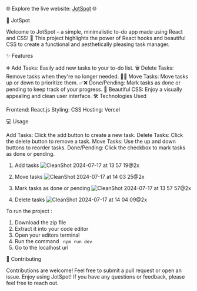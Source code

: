 🌐 Explore the live website: [JotSpot](https://jotspot-livid.vercel.app) 🌐

📝 JotSpot

Welcome to JotSpot – a simple, minimalistic to-do app made using React and CSS! 🎉 This project highlights the power of React hooks and beautiful CSS to create a functional and aesthetically pleasing task manager.

✨ Features

➕ Add Tasks: Easily add new tasks to your to-do list.
🗑️ Delete Tasks: Remove tasks when they're no longer needed.
🔼🔽 Move Tasks: Move tasks up or down to prioritize them.
✅❌ Done/Pending: Mark tasks as done or pending to keep track of your progress.
🎨 Beautiful CSS: Enjoy a visually appealing and clean user interface.
🛠️ Technologies Used

Frontend: React.js
Styling: CSS
Hosting: Vercel

💻 Usage

Add Tasks: Click the add button to create a new task.
Delete Tasks: Click the delete button to remove a task.
Move Tasks: Use the up and down buttons to reorder tasks.
Done/Pending: Click the checkbox to mark tasks as done or pending.

1. Add tasks
   ![CleanShot 2024-07-17 at 13 57 19@2x](https://github.com/user-attachments/assets/7a1467ce-ac6b-4c33-b78f-397f7157621b)

2. Move tasks
   ![CleanShot 2024-07-17 at 14 03 25@2x](https://github.com/user-attachments/assets/ce67729c-6a87-4b0c-b42f-32ef3cf9c45f)

3. Mark tasks as done or pending
   ![CleanShot 2024-07-17 at 13 57 57@2x](https://github.com/user-attachments/assets/382f02fd-5ddf-4774-aaad-2b684ba52ace)

4. Delete tasks
   ![CleanShot 2024-07-17 at 14 04 09@2x](https://github.com/user-attachments/assets/259a5093-47d3-436b-af26-cc00dbbb7c24)

To run the project : 
1. Download the zip file
2. Extract it into your code editor 
3. Open your editors terminal 
4. Run the command ``` npm run dev``` 
5. Go to the localhost url

🌟 Contributing

Contributions are welcome! Feel free to submit a pull request or open an issue. 
Enjoy using JotSpot! If you have any questions or feedback, please feel free to reach out.


